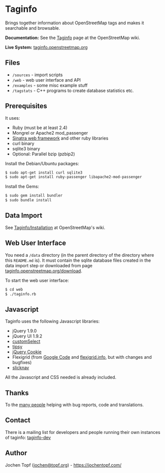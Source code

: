 # Taginfo

Brings together information about OpenStreetMap tags and makes it searchable
and browsable.

**Documentation:** See the
[Taginfo](https://wiki.openstreetmap.org/wiki/Taginfo) page at the OpenStreetMap
wiki.

**Live System:** [taginfo.openstreetmap.org](https://taginfo.openstreetmap.org/)


## Files

* `/sources`  - import scripts
* `/web`      - web user interface and API
* `/examples` - some misc example stuff
* `/tagstats` - C++ programs to create database statistics etc.


## Prerequisites

It uses:

* Ruby (must be at least 2.4)
* Mongrel or Apache2 mod_passenger
* [Sinatra web framework](http://www.sinatrarb.com/) and other ruby libraries
* curl binary
* sqlite3 binary
* Optional: Parallel bzip (pzbip2)

Install the Debian/Ubuntu packages:
```sh
$ sudo apt-get install curl sqlite3
$ sudo apt-get install ruby-passenger libapache2-mod-passenger
```

Install the Gems:
```sh
$ sudo gem install bundler
$ sudo bundle install
```

## Data Import

See [Taginfo/Installation](https://wiki.openstreetmap.org/wiki/Taginfo/Installation)
at OpenStreetMap's wiki.


## Web User Interface

You need a `/data` directory (in the parent directory of the directory where
this `README.md` is). It must contain the sqlite database files created in the
data import step or downloaded from page
[taginfo.openstreetmap.org/download](https://taginfo.openstreetmap.org/download).

To start the web user interface:
```sh
$ cd web
$ ./taginfo.rb
```

## Javascript

Taginfo uses the following Javascript libraries:
* jQuery 1.9.0
* jQuery UI 1.9.2
* [customSelect](http://adam.co/lab/jquery/customselect/)
* [tipsy](http://onehackoranother.com/projects/jquery/tipsy/)
* [jQuery Cookie](https://github.com/carhartl/jquery-cookie/)
* Flexigrid (from [Google Code](http://code.google.com/p/flexigrid/) and
  [flexigrid.info](http://www.flexigrid.info/), but with changes and bugfixes)
* [slicknav](http://slicknav.com/)

All the Javascript and CSS needed is already included.


## Thanks

To the [many people](https://github.com/taginfo/taginfo/graphs/contributors)
helping with bug reports, code and translations.


## Contact

There is a mailing list for developers and people running their own instances
of taginfo:
[taginfo-dev](https://lists.openstreetmap.org/listinfo/taginfo-dev)


## Author

Jochen Topf (jochen@topf.org) - https://jochentopf.com/

